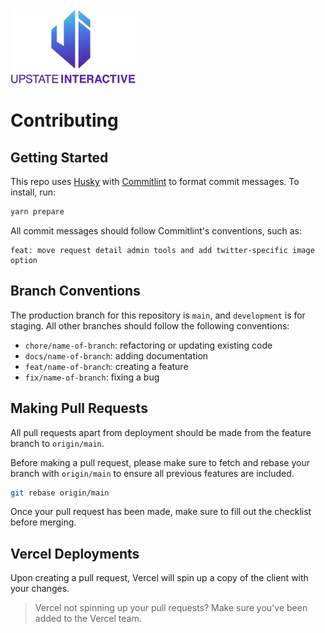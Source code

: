<img src="sm-grad-logo.png" >

# Contributing

## Getting Started

This repo uses [Husky](https://typicode.github.io/husky/#/) with [Commitlint](https://commitlint.js.org/#/) to format commit messages. To install, run:

```sh
yarn prepare
```

All commit messages should follow Commitlint's conventions, such as:

```
feat: move request detail admin tools and add twitter-specific image option
```

## Branch Conventions

The production branch for this repository is `main`, and `development` is for staging. All other branches should follow the following conventions:

- `chore/name-of-branch`: refactoring or updating existing code
- `docs/name-of-branch`: adding documentation
- `feat/name-of-branch`: creating a feature
- `fix/name-of-branch`: fixing a bug

## Making Pull Requests

All pull requests apart from deployment should be made from the feature branch to `origin/main`.

Before making a pull request, please make sure to fetch and rebase your branch with `origin/main` to ensure all previous features are included.

```sh
git rebase origin/main
```

Once your pull request has been made, make sure to fill out the checklist before merging.

## Vercel Deployments

Upon creating a pull request, Vercel will spin up a copy of the client with your changes.

> Vercel not spinning up your pull requests? Make sure you've been added to the Vercel team.